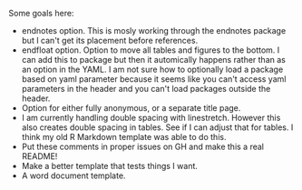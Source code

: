 Some goals here:

* endnotes option. This is mosly working through the endnotes package but I can't get its placement before references.
* endfloat option. Option to move all tables and figures to the bottom. I can add this to package but then it automically happens rather than as an option in the YAML. I am not sure how to optionally load a package based on yaml parameter because it seems like you can't access yaml parameters in the header and you can't load packages outside the header.
* Option for either fully anonymous, or a separate title page. 
* I am currently handling double spacing with linestretch. However this also creates double spacing in tables. See if I can adjust that for tables. I think my old R Markdown template was able to do this.
* Put these comments in proper issues on GH and make this a real README!
* Make a better template that tests things I want.
* A word document template.